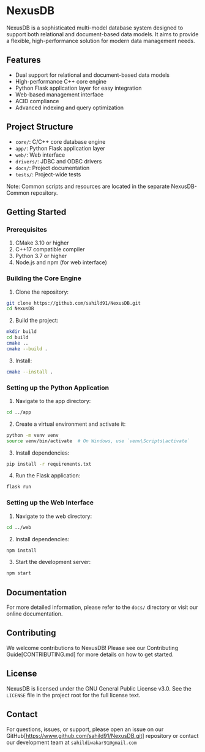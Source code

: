 # NexusDB
NexusDB is a sophisticated multi-model database system designed to support both relational and document-based data models. It aims to provide a flexible, high-performance solution for modern data management needs.

## Features

- Dual support for relational and document-based data models
- High-performance C++ core engine
- Python Flask application layer for easy integration
- Web-based management interface
- ACID compliance
- Advanced indexing and query optimization

## Project Structure
- `core/`: C/C++ core database engine
- `app/`: Python Flask application layer
- `web/`: Web interface
- `drivers/`: JDBC and ODBC drivers
- `docs/`: Project documentation
- `tests/`: Project-wide tests

Note: Common scripts and resources are located in the separate NexusDB-Common repository.

## Getting Started

### Prerequisites

1. CMake 3.10 or higher
2. C++17 compatible compiler
3. Python 3.7 or higher
4. Node.js and npm (for web interface)

### Building the Core Engine

1. Clone the repository:
```bash
git clone https://github.com/sahild91/NexusDB.git
cd NexusDB
```

2. Build the project:
```bash
mkdir build
cd build
cmake ..
cmake --build .
```

3. Install:
```bash
cmake --install .
```

### Setting up the Python Application

1. Navigate to the app directory:
```bash
cd ../app
```

2. Create a virtual environment and activate it:
```bash
python -m venv venv
source venv/bin/activate  # On Windows, use `venv\Scripts\activate`
```

3. Install dependencies:
```bash
pip install -r requirements.txt
```

4. Run the Flask application:
```bash
flask run
```


### Setting up the Web Interface

1. Navigate to the web directory:
```bash
cd ../web
```

2. Install dependencies:
```bash
npm install
```

3. Start the development server:
```bash
npm start
```


## Documentation
For more detailed information, please refer to the `docs/` directory or visit our online documentation.

## Contributing
We welcome contributions to NexusDB! Please see our Contributing Guide[CONTRIBUTING.md] for more details on how to get started.

## License
NexusDB is licensed under the GNU General Public License v3.0. See the `LICENSE` file in the project root for the full license text.

## Contact
For questions, issues, or support, please open an issue on our GitHub[https://www.github.com/sahild91/NexusDB.git] repository or contact our development team at `sahildiwakar91@gmail.com`